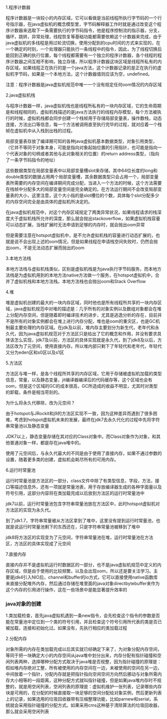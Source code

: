 1.程序计数器

程序计数器是一块较小的内存区域，它可以看做是当前线程所执行字节码的一个行号指示器，在java虚拟机的概念模型里，字节码解释器工作时就是通过改变这个程序计数器来选取下一条需要执行的字节码指令，他是程序控制流的指示器，分支，循环，跳转，异常处理，线程恢复等基础功能都需要依赖这个计数器来完成，由于java虚拟机的多线程是用过轮流切换，使用分配到的cpu时间的方式来实现的，在一个确定的时刻，一个处理器只能执行一条线程中的指令，因此，为了线程切换后能回到正确的执行位置，每个线程都需要有一个独立的程序计数器，各个线程的程序计数器之间互相不影响，独立存储，所以程序计数器这块区域是线程所私有的内存区域，如果线程正在执行的是一个java方法，这个计数器记录的是正在执行的虚拟机字节码，如果是一个本地方法，这个计数器值则应该为空，undefined。

注意：程序计数器是java虚拟机规范中唯一一个没有规定任何oom情况的内存区域

2.java虚拟机栈

与程序计数器一样，java虚拟机栈也是线程所私有的一块内存区域，它的生命周期是和线程相同的，虚拟机栈描述的是java方法执行的线程内存模型，每个方法被执行的时候，虚拟机栈都会同步创建一个栈帧用于存储局部变量表，操作数栈，动态连接，方法出口等信息，每一个方法被调用直至执行完毕的过程，就对应着一个栈帧在虚拟机中从入栈到出栈的过程。

局部变量表存放了编译期可知的各种java虚拟机基本数据类型，对象引用类型，（它并不等同于对象本身，可能是指向对象起始位置的引用指针，也可能是指向一个代表对象的句柄或者其他与此对象相关的位置）的return address类型，（指向了一条字节码指令的地址）

这些数据类型在局部变量表中以局部变量槽slot来存储，其中64位长度的long和double类型的数据占用两个局部变量槽，其余数据类型只会占用一个，局部变量表所需要的内存空间在编译期间完成分配，当进入一个方法的时候，这个方法需要在栈帧中分配多大的局部变量空间是完全确定的。在方法运行期间不会改变局部变量表的大小，这里注意，这个大小指的是slot槽位的个数，具体每个slot分配多少的内存空间完全是由具体的虚拟机所决定的。

在java虚拟机规范中，对这个内存区域规定了两类异常状况，如果线程请求的栈深度大于虚拟机栈所允许的深度，那么就会抛出stackoverflow，如果虚拟机栈容量可以动态扩展，当栈扩展时无法申请到足够的内存时，就会抛出oom异常

但是需要注意在hotspot虚拟机中，是不允许虚拟机栈的容量进行动态扩展的，也就是说不会出现上述的oom情况，但是如果线程在申请栈空间失败时，仍然会抛出oom，不是无法动态扩展而抛出的oom

3.本地方法栈

本地方法栈与虚拟机栈类似，区别是虚拟机栈是为java执行字节码服务，而本地方法栈是为虚拟机用到的本地方法native方法做一个服务，在hotspot虚拟机中，合并了虚拟机栈和本地方法栈。本地方法栈也会抛出oom和Stack Overflow

4.堆

堆是虚拟机创建的最大的一块内存区域，同时他也是所有线程所共享的一块内存区域，java虚拟机规范中对堆的描述是：几乎所有的对象实例以及数组对象都会在堆上分配内存空间，但是随着即时编译技术的进步，尤其是逃逸分析的存在，目前并不是所有的对象实例都会在堆上进行内存分配，堆也是oom的重灾区，也是GC机制最主要处理的内存区域。在jdk及以前，堆内存主要划分为新生代，老年代和永久代，因为java虚拟机规范对于方法区只是给出了它的概念和作用，并没有要求具体该怎么实现，jdk7及以前，方法区的具体实现就是永久代，到了jdk8及以后，方法区改为了元空间，使用直接内存。所以堆内部只剩下了年轻代和老年代，年轻代又分为eden区和s0区以及s1区

5.方法区

方法区与堆一样，是各个线程所共享的内存区域，它用于存储被虚拟机加载的类型信息，常量，以及静态变量，jit编译器编译后的代码缓存等，这个区域也会有oom，但是这个区域的GC的成本很高，GC所造成的收益不明显，尤其时对类型的卸载，条件是相当苛刻的。

为什么将永久代移除，改为元空间？

由于hotspot与JRockit和j9的方法区实现不一致，因为这种差异而遇到了很多困难，考虑到hotspot虚拟机未来的发展，最终在jdk7去永久代化的过程中先将字符串常量池以及静态变量

JDK7以上，静态变量存储在其对应的Class对象中。而Class对象作为对象，和其他普通对象一样，都是存在java堆中的。

使用了元空间后，与永久代最大的不同是由于使用了直接内存，如果不通过参数的设置，随着更多类的创建，虚拟机会耗尽所有的可用内存。

6.运行时常量池

运行时常量池是方法区的一部分，class文件中除了有类型信息，字段，方法，接口等描述信息外，还有一项就是常量池表，用于存放编译器生成的各种字面量以及符号引用，这部分内容将在类加载完成以后放到方法区的运行时常量池中

jdk7以前，运行时常量池包含字符串常量池放在方法区中，此时hotspot虚拟机对方法区的实现为永久代。

到了jdk1.7，字符串常量被从方法区拿到了堆中，这里没有提到运行时常量池，也就是说运行时常量池剩下的东西还在，只是字符串常量池被移到了堆中

jdk8将方法区的实现变为了元空间，字符串常量池在堆，运行时常量池在方法区，方法区的具体实现成了元空间

7.直接内存

直接内存并不是虚拟机运行时数据区的一部分，也不是java虚拟机规范中定义的内存区域，但是由于使用的比较频繁，以及会出现oom，所以还是要关注学习。主要是jdk4引入NIO后，channel和buffer的io方式，它可以直接使用native函数库来直接分配堆外内存，然后通过存储在堆里面的java对象directbytebuffer来作为这个内存的引用进行操作，这在一些场景中是能显著提升效率的

### java对象的创建

1.类加载检查，首先java虚拟机遇到一条new指令，会先检查这个指令的参数是否能在常量池中定位到一个类的符号引用，并且检查这个符号引用所代表的类是否已被加载，连接和初始化过。如果没有，先执行相应的类加载过程

2.分配内存

对象所需的内存在类加载完成以后其实就已经确定下来了，为对象分配内存空间，等同于把一块确定大小的内存空间从java堆中划分出来，内存分配有指针碰撞和空闲列表两种，选择哪种分配方式取决于java堆是否规整，因为指针碰撞的原理是：假如堆内存绝对工整，所有被使用的内存空间在一边，未被使用的空间在另一边，中间放着一个指针，分配内存就是把指针指向空闲空间方向然后挪动与对象所需内存大小相等的一段距离，这种分配方式就叫指针碰撞，但是如果java堆内存时不规整的，就是用空闲列表，空闲列表的原理是：虚拟机维护一张列表，记录哪些内存块是可用的，在分配的时候直接取一块足够的空间分配给对象实例，然后更新列表上的记录，如果选用的垃圾回收器带有压缩整理功能，比如parnew和serial，系统就会采用指针碰撞的分配方式。如果采用cms这种基于清除算法的垃圾回收器，那么就会采用空闲列表